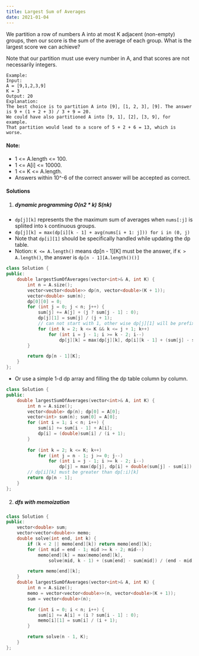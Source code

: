 ```yaml
---
title: Largest Sum of Averages
date: 2021-01-04
---
```

We partition a row of numbers A into at most K adjacent (non-empty) groups, then our score is the sum of the average of each group. What is the largest score we can achieve?

Note that our partition must use every number in A, and that scores are not necessarily integers.

```
Example:
Input: 
A = [9,1,2,3,9]
K = 3
Output: 20
Explanation: 
The best choice is to partition A into [9], [1, 2, 3], [9]. The answer is 9 + (1 + 2 + 3) / 3 + 9 = 20.
We could have also partitioned A into [9, 1], [2], [3, 9], for example.
That partition would lead to a score of 5 + 2 + 6 = 13, which is worse.
```

 

#### Note:

-    1 <= A.length <= 100.
-    1 <= A[i] <= 10000.
-    1 <= K <= A.length.
-    Answers within 10^-6 of the correct answer will be accepted as correct.


#### Solutions

1. ##### dynamic programming O(n2 * k)  S(nk)

- `dp[j][k]` represents the the maximum sum of averages when `nums[:j]` is spliited into `k` continuous groups.
- `dp[j][k] = max(dp[i][k - 1] + avg(nums[i + 1: j])) for i in (0, j)`
- Note that `dp[i][1]` should be specifically handled while updating the dp table.
- Notion: `K <= A.length()` means dp[n - 1][K] must be the answer, if `K > A.length()`, the answer is `dp[n - 1][A.length()()]`


```cpp
class Solution {
public:
    double largestSumOfAverages(vector<int>& A, int K) {
        int n = A.size();
        vector<vector<double>> dp(n, vector<double>(K + 1));
        vector<double> sum(n);
        dp[0][0] = 0;
        for (int j = 0; j < n; j++) {
            sum[j] += A[j] + (j ? sum[j - 1] : 0);
            dp[j][1] = sum[j] / (j + 1);
            // can not start with 1, other wise dp[j][1] will be prefix[j]
            for (int k = 2; k <= K && k <= j + 1; k++)
                for (int i = j - 1; i >= k - 2; i--)
                    dp[j][k] = max(dp[j][k], dp[i][k - 1] + (sum[j] - sum[i]) / (j - i));
        }

        return dp[n - 1][K];
    }
};
```


- Or use a simple 1-d dp array and filling the dp table column by column.

```cpp
class Solution {
public:
    double largestSumOfAverages(vector<int>& A, int K) {
        int n = A.size();
        vector<double> dp(n); dp[0] = A[0];
        vector<int> sum(n); sum[0] = A[0];
        for (int i = 1; i < n; i++) {
            sum[i] += sum[i - 1] + A[i];
            dp[i] = (double)sum[i] / (i + 1);
        }
        
        for (int k = 2; k <= K; k++)
            for (int j = n - 1; j >= 0; j--)
                for (int i = j - 1; i >= k - 2; i--)
                    dp[j] = max(dp[j], dp[i] + double(sum[j] - sum[i]) / (j - i));
        // dp[i][k] must be greater than dp[:i)[k]
        return dp[n - 1];
    }
};
```

2. ##### dfs with memoization

```cpp
class Solution {
public:
    vector<double> sum;
    vector<vector<double>> memo;
    double solve(int end, int k) {
        if (k < 2 || memo[end][k]) return memo[end][k];
        for (int mid = end - 1; mid >= k - 2; mid--)
            memo[end][k] = max(memo[end][k], 
                solve(mid, k - 1) + (sum[end] - sum[mid]) / (end - mid));

        return memo[end][k];
    }
    double largestSumOfAverages(vector<int>& A, int K) {
        int n = A.size();
        memo = vector<vector<double>>(n, vector<double>(K + 1));
        sum = vector<double>(n);

        for (int i = 0; i < n; i++) {
            sum[i] += A[i] + (i ? sum[i - 1] : 0);
            memo[i][1] = sum[i] / (i + 1);
        }

        return solve(n - 1, K);
    }
};

```
